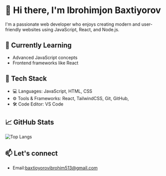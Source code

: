 # 👋 Hi there, I'm Ibrohimjon Baxtiyorov

I'm a passionate web developer who enjoys creating modern and user-friendly websites using JavaScript, React, and Node.js.

## 🌱 Currently Learning

- Advanced JavaScript concepts
- Frontend frameworks like React

## 🔧 Tech Stack

- 💻 Languages: JavaScript, HTML, CSS
- ⚙️ Tools & Frameworks: React, TailwindCSS, Git, GitHub,
- 🛠️ Code Editor: VS Code

## 📈 GitHub Stats

![Top Langs](https://github-readme-stats.vercel.app/api/top-langs/?username=IbrohimjonBaxtiyorov&layout=compact&theme=radical)

## 📫 Let's connect


- Email:baxtioyorovibrohim513@gmail.com

